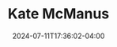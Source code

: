 ---
title: Kate McManus
date: 2024-07-11T17:36:02-04:00
featured_image: Kate-McManus.webp
featured_image_attr: Jax Headshots
featured_image_attr_link: https://www.jaxheadshots.co/ 
featured_image_alt: Headshot of Kate McManus
featured_image_caption: Headshot of Kate McManus
---
